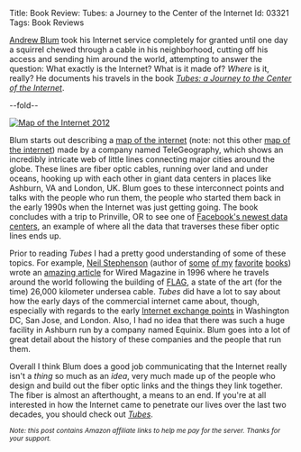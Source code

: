 Title: Book Review: Tubes: a Journey to the Center of the Internet
Id:    03321
Tags:  Book Reviews

[tubes]: http://www.amazon.com/gp/product/B006FOHWDI/ref=as_li_ss_tl?ie=UTF8&camp=1789&creative=390957&creativeASIN=B006FOHWDI&linkCode=as2&tag=bugsplat04-20
[blum]:  http://andrewblum.net
[map]:   http://www.telegeography.com/telecom-maps/global-internet-map/
[xkcd]:  http://xkcd.com/802/
[prineville]: https://www.facebook.com/prinevilleDataCenter
[wired]: http://www.wired.com/wired/archive/4.12/ffglass_pr.html
[stephenson]: http://www.nealstephenson.com
[flag]: http://en.wikipedia.org/wiki/Fiber-Optic_Link_Around_the_Globe
[ixp]: http://en.wikipedia.org/wiki/Internet_exchange_point
[anathem]: http://www.amazon.com/gp/product/B0015DPXKI/ref=as_li_ss_tl?ie=UTF8&camp=1789&creative=390957&creativeASIN=B0015DPXKI&linkCode=as2&tag=bugsplat-20
[crytonomicon]: http://www.amazon.com/gp/product/B000FC11A6/ref=as_li_ss_tl?ie=UTF8&camp=1789&creative=390957&creativeASIN=B000FC11A6&linkCode=as2&tag=bugsplat-20
[snow crash]: http://www.amazon.com/gp/product/B000FBJCJE/ref=as_li_ss_tl?ie=UTF8&camp=1789&creative=390957&creativeASIN=B000FBJCJE&linkCode=as2&tag=bugsplat-20
[diamond age]: http://www.amazon.com/gp/product/B000FBJCKI/ref=as_li_ss_tl?ie=UTF8&camp=1789&creative=390957&creativeASIN=B000FBJCKI&linkCode=as2&tag=bugsplat-20

[Andrew Blum][blum] took his Internet service completely for granted until one day a squirrel chewed through a cable in his neighborhood, cutting off his access and sending him around the world, attempting to answer the question: What exactly is the Internet? What is it made of? *Where* is it, really? He documents his travels in the book *[Tubes: a Journey to the Center of the Internet][tubes]*.

--fold--

<a href="http://www.telegeography.com/telecom-maps/global-internet-map/"><img class="thumbnail" alt="Map of the Internet 2012" src="https://files.bugsplatcdn.com/files/9c18b7f86d697cec3a2f/wallpaper-1024.png"></a>

Blum starts out describing a [map of the internet][map] (note: not this other [map of the internet][xkcd]) made by a company named TeleGeography, which shows an incredibly intricate web of little lines connecting major cities around the globe. These lines are fiber optic cables, running over land and under oceans, hooking up with each other in giant data centers in places like Ashburn, VA and London, UK. Blum goes to these interconnect points and talks with the people who run them, the people who started them back in the early 1990s when the Internet was just getting going. The book concludes with a trip to Prinville, OR to see one of [Facebook's newest data centers][prineville], an example of where all the data that traverses these fiber optic lines ends up.

Prior to reading *Tubes* I had a pretty good understanding of some of these topics. For example, [Neil Stephenson][stephenson] (author of [some][anathem] [of my][crytonomicon] [favorite][snow crash] [books][diamond age]) wrote an [amazing article][wired] for Wired Magazine in 1996 where he travels around the world following the building of [FLAG][flag], a state of the art (for the time) 26,000 kilometer undersea cable. *Tubes* did have a lot to say about how the early days of the commercial internet came about, though, especially with regards to the early [Internet exchange points][ixp] in Washington DC, San Jose, and London. Also, I had no idea that there was such a huge facility in Ashburn run by a company named Equinix. Blum goes into a lot of great detail about the history of these companies and the people that run them.

Overall I think Blum does a good job communicating that the Internet really isn't a *thing* so much as an *idea*, very much made up of the people who design and build out the fiber optic links and the things they link together. The fiber is almost an afterthought, a means to an end. If you're at all interested in how the Internet came to penetrate our lives over the last two decades, you should check out *[Tubes][tubes]*.

<small><i>Note: this post contains Amazon affiliate links to help me pay for the server. Thanks for your support.</i></small>
